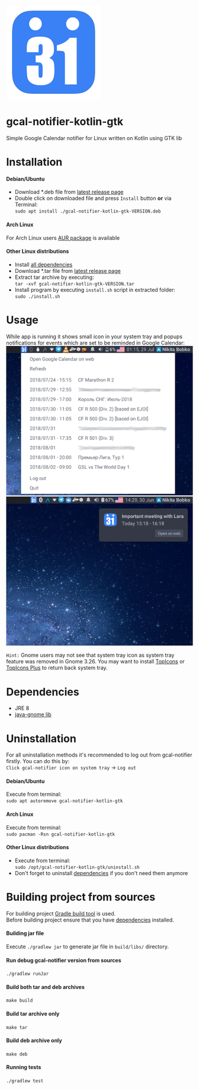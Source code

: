 ![icon](https://raw.githubusercontent.com/nikitabobko/gcal-notifier-kotlin-gtk/master/src/main/resources/icon.png)

# gcal-notifier-kotlin-gtk
Simple Google Calendar notifier for Linux written on Kotlin using GTK lib  

# Installation

#### Debian/Ubuntu

* Download *.deb file from [latest release page](https://github.com/nikitabobko/gcal-notifier-kotlin-gtk/releases/latest)
* Double click on downloaded file and press `Install` button **or** via Terminal:  
  `sudo apt install ./gcal-notifier-kotlin-gtk-VERSION.deb`


#### Arch Linux

For Arch Linux users [AUR package](https://aur.archlinux.org/packages/gcal-notifier-kotlin-gtk/) is available

#### Other Linux distributions
* Install [all dependencies](https://github.com/nikitabobko/gcal-notifier-kotlin-gtk#dependencies)
* Download *.tar file from [latest release page](https://github.com/nikitabobko/gcal-notifier-kotlin-gtk/releases/latest)
* Extract tar archive by executing:  
`tar -xvf gcal-notifier-kotlin-gtk-VERSION.tar`
* Install program by executing `install.sh` script in extracted folder:  
`sudo ./install.sh`

# Usage
While app is running it shows small icon in your system tray and popups notifications for events which are set to be reminded in Google Calendar:  
![popup.png](https://raw.githubusercontent.com/nikitabobko/gcal-notifier-kotlin-gtk/master/.screenshots/popup.png)![notif.png](https://raw.githubusercontent.com/nikitabobko/gcal-notifier-kotlin-gtk/master/.screenshots/notif.png)

`Hint:` Gnome users may not see that system tray icon as system tray feature was removed in Gnome 3.26. You may want to install
[TopIcons](https://extensions.gnome.org/extension/495/topicons/) or [TopIcons Plus](https://extensions.gnome.org/extension/1031/topicons/)
to return back system tray.

# Dependencies
* JRE 8
* [java-gnome lib](http://java-gnome.sourceforge.net/)

# Uninstallation

For all uninstallation methods it's recommended to log out from gcal-notifier firstly. You can do this by:  
 `Click gcal-notifier icon on system tray` -> `Log out`

#### Debian/Ubuntu

Execute from terminal:  
`sudo apt autoremove gcal-notifier-kotlin-gtk`

#### Arch Linux

Execute from terminal:  
`sudo pacman -Rsn gcal-notifier-kotlin-gtk`

#### Other Linux distributions

* Execute from terminal:  
  `sudo /opt/gcal-notifier-kotlin-gtk/uninstall.sh`
* Don't forget to uninstall [dependencies](https://github.com/nikitabobko/gcal-notifier-kotlin-gtk#dependencies) if you don't need them anymore

# Building project from sources
For building project [Gradle build tool](https://gradle.org/) is used.  
Before building project ensure that you have [dependencies](https://github.com/nikitabobko/gcal-notifier-kotlin-gtk#dependencies) installed.

#### Building jar file
Execute `./gradlew jar` to generate jar file in `build/libs/` directory.

#### Run debug gcal-notifier version from sources
`./gradlew runJar`

#### Build both tar and deb archives
`make build`

#### Build tar archive only
`make tar`

#### Build deb archive only
`make deb`

#### Running tests
`./gradlew test`
